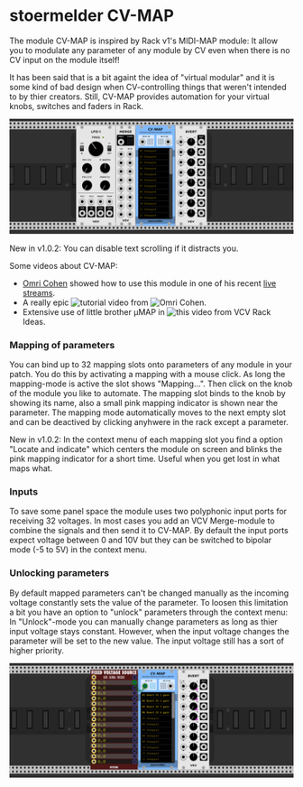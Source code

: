 # stoermelder CV-MAP

The module CV-MAP is inspired by Rack v1's MIDI-MAP module: It allow you to modulate any parameter of any module by CV even when there is no CV input on the module itself! 

It has been said that is a bit againt the idea of "virtual modular" and it is some kind of bad design when CV-controlling things that weren't intended to by thier creators. Still, CV-MAP provides automation for your virtual knobs, switches and faders in Rack.

![CV-MAP Intro](./CVMap-intro.gif)

New in v1.0.2: You can disable text scrolling if it distracts you.

Some videos about CV-MAP:

- [Omri Cohen](https://omricohencomposer.bandcamp.com/) showed how to use this module in one of his recent [live streams](https://youtu.be/RSvWeBZzYEA?t=2522).
- A really epic ![tutorial video](https://www.youtube.com/watch?v=Dd0EESJhPZA) from ![Omri Cohen](https://omricohencomposer.bandcamp.com/).
- Extensive use of little brother µMAP in ![this video](https://www.youtube.com/watch?v=_bVb3LewdVw) from VCV Rack Ideas.

### Mapping of parameters

You can bind up to 32 mapping slots onto parameters of any module in your patch. You do this by activating a mapping with a mouse click. As long the mapping-mode is active the slot shows "Mapping...". Then click on the knob of the module you like to automate. The mapping slot binds to the knob by showing its name, also a small pink mapping indicator is shown near the parameter. The mapping mode automatically moves to the next empty slot and can be deactived by clicking anyhwere in the rack except a parameter.

New in v1.0.2: In the context menu of each mapping slot you find a option "Locate and indicate" which centers the module on screen and blinks the pink mapping indicator for a short time. Useful when you get lost in what maps what.

### Inputs

To save some panel space the module uses two polyphonic input ports for receiving 32 voltages. In most cases you add an VCV Merge-module to combine the signals and then send it to CV-MAP. By default the input ports expect voltage between 0 and 10V but they can be switched to bipolar mode (-5 to 5V) in the context menu.

### Unlocking parameters

By default mapped parameters can't be changed manually as the incoming voltage constantly sets the value of the parameter. To loosen this limitation a bit you have an option to "unlock" parameters through the context menu: In "Unlock"-mode you can manually change parameters as long as thier input voltage stays constant. However, when the input voltage changes the parameter will be set to the new value. The input voltage still has a sort of higher priority.

![CV-MAP Intro](./CVMap-unlocked.gif)